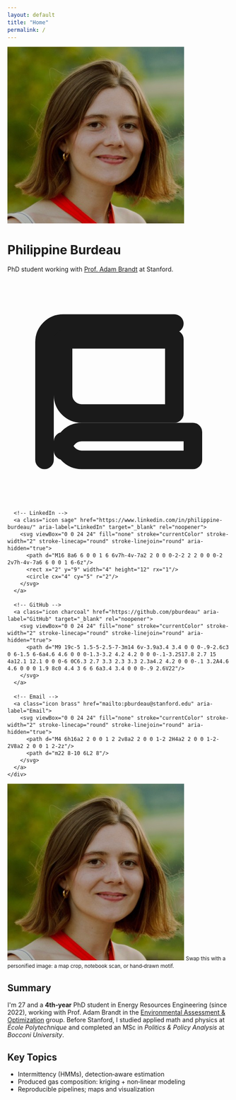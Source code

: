 ```yaml
---
layout: default
title: "Home"
permalink: /
---
```


<div class="profile">
  <img class="photo" src="/assets/img/avatar.jpg" alt="Portrait of Philippine Burdeau">
  <div class="identity">
    <h1>Philippine Burdeau</h1>
    <p><span id="phdYear">PhD student</span> working with <a href="https://eao.stanford.edu/" target="_blank" rel="noopener">Prof. Adam Brandt</a> at Stanford.</p>
    <div class="social">
      <!-- Scholar -->
      <a class="icon oxblood" href="https://scholar.google.com/citations?user=sJb11sYAAAAJ&hl=fr" aria-label="Google Scholar" target="_blank" rel="noopener">
        <svg viewBox="0 0 24 24" fill="none" stroke="currentColor" stroke-width="2" stroke-linecap="round" stroke-linejoin="round" aria-hidden="true">
          <path d="M4 19.5V6.8a2 2 0 0 1 2-2h12"/>
          <path d="M6 18.5a2 2 0 0 1 2-2h12v3H8a2 2 0 0 1-2-2Z"/>
          <path d="M6 6.5h12v8H8a2 2 0 0 1-2-2V6.5Z"/>
        </svg>
      </a>

      <!-- LinkedIn -->
      <a class="icon sage" href="https://www.linkedin.com/in/philippine-burdeau/" aria-label="LinkedIn" target="_blank" rel="noopener">
        <svg viewBox="0 0 24 24" fill="none" stroke="currentColor" stroke-width="2" stroke-linecap="round" stroke-linejoin="round" aria-hidden="true">
          <path d="M16 8a6 6 0 0 1 6 6v7h-4v-7a2 2 0 0 0-2-2 2 2 0 0 0-2 2v7h-4v-7a6 6 0 0 1 6-6z"/>
          <rect x="2" y="9" width="4" height="12" rx="1"/>
          <circle cx="4" cy="5" r="2"/>
        </svg>
      </a>

      <!-- GitHub -->
      <a class="icon charcoal" href="https://github.com/pburdeau" aria-label="GitHub" target="_blank" rel="noopener">
        <svg viewBox="0 0 24 24" fill="none" stroke="currentColor" stroke-width="2" stroke-linecap="round" stroke-linejoin="round" aria-hidden="true">
          <path d="M9 19c-5 1.5-5-2.5-7-3m14 6v-3.9a3.4 3.4 0 0 0-.9-2.6c3 0 6-1.5 6-6a4.6 4.6 0 0 0-1.3-3.2 4.2 4.2 0 0 0-.1-3.2S17.8 2.7 15 4a12.1 12.1 0 0 0-6 0C6.3 2.7 3.3 2.3 3.3 2.3a4.2 4.2 0 0 0-.1 3.2A4.6 4.6 0 0 0 1.9 8c0 4.4 3 6 6 6a3.4 3.4 0 0 0-.9 2.6V22"/>
        </svg>
      </a>

      <!-- Email -->
      <a class="icon brass" href="mailto:pburdeau@stanford.edu" aria-label="Email">
        <svg viewBox="0 0 24 24" fill="none" stroke="currentColor" stroke-width="2" stroke-linecap="round" stroke-linejoin="round" aria-hidden="true">
          <path d="M4 6h16a2 2 0 0 1 2 2v8a2 2 0 0 1-2 2H4a2 2 0 0 1-2-2V8a2 2 0 0 1 2-2z"/>
          <path d="m22 8-10 6L2 8"/>
        </svg>
      </a>
    </div>

  </div>

  <div class="spot">
    <img src="/assets/img/spotlight.jpg" alt="Personified image placeholder">
    <small>Swap this with a personified image: a map crop, notebook scan, or hand‑drawn motif.</small>
  </div>
</div>

<h2 class="section-title">Summary</h2>
<p>I'm <span id="age">27</span> and a <strong><span id="phdYearInline">4th‑year</span></strong> PhD student in Energy Resources Engineering (since 2022), working with Prof. Adam Brandt in the <a href="https://eao.stanford.edu/" target="_blank" rel="noopener">Environmental Assessment & Optimization</a> group. Before Stanford, I studied applied math and physics at <em>École Polytechnique</em> and completed an MSc in <em>Politics & Policy Analysis</em> at <em>Bocconi University</em>.</p>

<h2 class="section-title">Key Topics</h2>
<ul class="big-bullets">
  <li>Intermittency (HMMs), detection‑aware estimation</li>
  <li>Produced gas composition: kriging + non‑linear modeling</li>
  <li>Reproducible pipelines; maps and visualization</li>
</ul>

<script>
(function(){
  const now = new Date();
  const birth = new Date('1998-02-26T00:00:00');
  let age = now.getFullYear() - birth.getFullYear();
  const mdiff = now.getMonth() - birth.getMonth();
  if (mdiff < 0 || (mdiff === 0 && now.getDate() < birth.getDate())) age--;
  document.getElementById('age').textContent = age;

  // PhD year since 2022; roll to next academic year on Sep 1
  const y = now.getFullYear();
  const afterSep = now.getMonth() >= 8; // 0-based months
  let yearNum = (y - 2022) + (afterSep ? 1 : 0);
  if (yearNum < 1) yearNum = 1;
  const ord = (n)=>{
    if (n % 10 == 1 && n % 100 != 11) return n + 'st';
    if (n % 10 == 2 && n % 100 != 12) return n + 'nd';
    if (n % 10 == 3 && n % 100 != 13) return n + 'rd';
    return n + 'th';
  };
  const text = ord(yearNum) + '‑year';
  const el1 = document.getElementById('phdYear');
  const el2 = document.getElementById('phdYearInline');
  if (el1) el1.textContent = text + ' PhD student';
  if (el2) el2.textContent = text;
})();
</script>